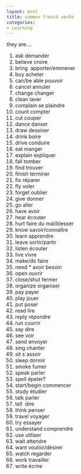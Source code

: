 ```yaml
---
layout: post
title: common french verbs
categories:
- Learning
---
```



they are....

1. ask demander 
2. believe croire 
3. bring  apporter/emmener 
4. buy acheter 
5. can/be able pouvoir 
6. cancel annuler 
7. change changer 
8. clean laver 
9. complain se plaindre 
10. count compter 
11. cut couper 
12. dance danser 
13. draw dessiner 
14. drink boire 
15. drive conduire 
16. eat manger 
17. explain expliquer 
18. fall tomber 
19. find trouver 
20. finish terminer 
21. fix réparer 
22. fly voler 
23. forget oublier 
24. give donner 
25. go aller 
26. have avoir 
27. hear écouter 
28. hurt faire du mal/blesser 
29. know savoir/connaître 
30. learn apprendre 
31. leave sortir/partir 
32. listen écouter 
33. live vivre 
34. make/do faire 
35. need \* avoir besoin 
36. open ouvrir 
37. close/shut fermer 
38. organize organiser 
39. pay payer 
40. play jouer 
41. put poser 
42. read lire 
43. reply répondre 
44. run courrir 
45. say dire 
46. see voir 
47. send envoyer 
48. sing chanter 
49. sit s´assoir 
50. sleep dormir 
51. smoke fumer
52. speak parler 
53. spell épeler? 
54. start/begin commencer 
55. study étudier 
56. talk parler 
57. tell  dire 
58. think penser 
59. travel voyager 
60. try essayer 
61. understand comprendre 
62. use utiliser 
63. wait attendre 
64. want vouloir/désirer 
65. watch regarder 
66. work travailler 
67. write écrire    
